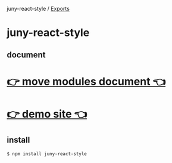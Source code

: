 juny-react-style / [Exports](modules.md)

# juny-react-style

## document

# [👉 move modules document 👈](https://www.juny.blog/markdown-viewer/blog/docs/juny-react-style.md)
# [👉 demo site 👈](https://juny.blog)

## install

```shell
$ npm install juny-react-style
```

